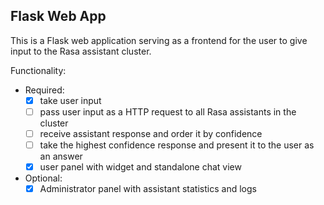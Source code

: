 ## Flask Web App 

This is a Flask web application serving as a frontend for the user to give input to the Rasa assistant cluster. 

Functionality: 
- Required:
    - [x] take user input 
    - [ ] pass user input as a HTTP request to all Rasa assistants in the cluster 
    - [ ] receive assistant response and order it by confidence 
    - [ ] take the highest confidence response and present it to the user as an answer 
    - [x] user panel with widget and standalone chat view
- Optional: 
    - [x] Administrator panel with assistant statistics and logs    
